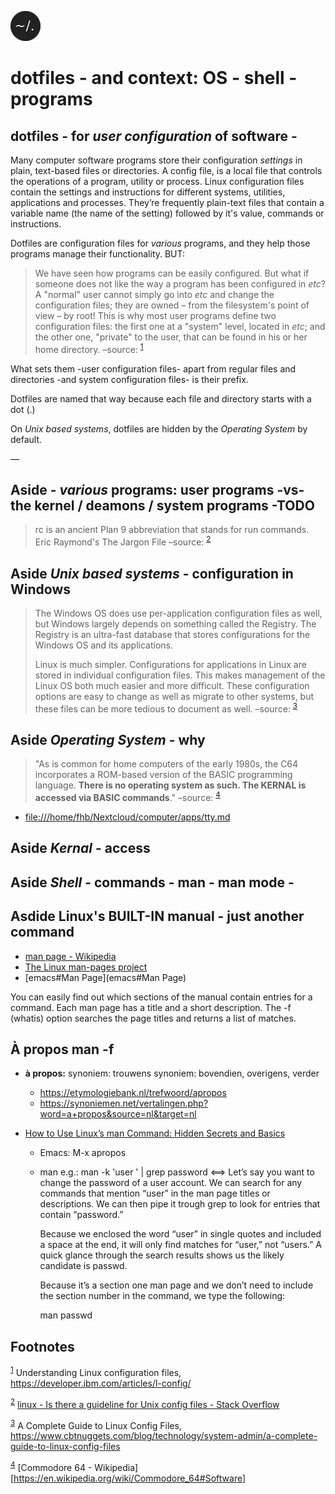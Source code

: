![img](./img/dotfiles48x48.png)


# dotfiles - and context: OS - shell - programs


## **dotfiles** - for *user configuration* of software -

Many computer software programs store their configuration *settings* in plain, text-based files or directories. A config file, is a local file that controls the operations of a program, utility or process. Linux configuration files contain the settings and instructions for different systems, utilities, applications and processes. They’re frequently plain-text files that contain a variable name (the name of the setting) followed by it's value, commands or instructions.

Dotfiles are configuration files for *various* programs, and they help those programs manage their functionality. BUT:

> We have seen how programs can be easily configured. But what if someone does not like the way a program has been configured in *etc*? A "normal" user cannot simply go into *etc* and change the configuration files; they are owned &#x2013; from the filesystem's point of view &#x2013; by root! This is why most user programs define two configuration files: the first one at a "system" level, located in *etc*; and the other one, "private" to the user, that can be found in his or her home directory. &#x2013;source: <sup><a id="fnr.1" class="footref" href="#fn.1" role="doc-backlink">1</a></sup>

What sets them -user configuration files- apart from regular files and directories -and system configuration files- is their prefix.

Dotfiles are named that way because each file and directory starts with a dot (.)

On *Unix based systems*, dotfiles are hidden by the *Operating System* by default.

&#x2014;


## **Aside** - *various* programs:  user programs -vs- the kernel / deamons / system programs -TODO

> rc is an ancient Plan 9 abbreviation that stands for run commands. Eric Raymond's The Jargon File &#x2013;source: <sup><a id="fnr.2" class="footref" href="#fn.2" role="doc-backlink">2</a></sup>


## **Aside** *Unix based systems* - configuration in Windows

> The Windows OS does use per-application configuration files as well, but Windows largely depends on something called the Registry. The Registry is an ultra-fast database that stores configurations for the Windows OS and its applications.
> 
> Linux is much simpler. Configurations for applications in Linux are stored in individual configuration files. This makes management of the Linux OS both much easier and more difficult. These configuration options are easy to change as well as migrate to other systems, but these files can be more tedious to document as well. &#x2013;source: <sup><a id="fnr.3" class="footref" href="#fn.3" role="doc-backlink">3</a></sup>


## **Aside** *Operating System* - why

> "As is common for home computers of the early 1980s, the C64 incorporates a ROM-based version of the BASIC programming language. **There is no operating system as such. The KERNAL is accessed via BASIC commands**." &#x2013;source: <sup><a id="fnr.4" class="footref" href="#fn.4" role="doc-backlink">4</a></sup>

-   <file:///home/fhb/Nextcloud/computer/apps/tty.md>


## **Aside** *Kernal* - access


## **Aside** *Shell* - commands - man - man mode -


## **Asdide** Linux's BUILT-IN manual - just another command

-   [man page - Wikipedia](https://en.wikipedia.org/wiki/Man_page)
-   [The Linux man-pages project](https://www.kernel.org/doc/man-pages/)
-   [emacs#Man Page](emacs#Man Page)

You can easily find out which sections of the manual contain entries for a command. Each man page has a title and a short description. The -f (whatis) option searches the page titles and returns a list of matches.


## **À propos** man -f

-   **à propos:** synoniem: trouwens synoniem: bovendien, overigens, verder
    -   <https://etymologiebank.nl/trefwoord/apropos>
    -   <https://synoniemen.net/vertalingen.php?word=a+propos&source=nl&target=nl>

-   [How to Use Linux’s man Command: Hidden Secrets and Basics](https://www.howtogeek.com/663440/how-to-use-linuxs-man-command-hidden-secrets-and-basics/)
    -   Emacs: M-x apropos
    -   man e.g.: man -k 'user ' | grep password <==> Let’s say you want to change the password of a user account. We can search for any commands that mention “user” in the man page titles or descriptions. We can then pipe it trough grep to look for entries that contain “password.”
        
        Because we enclosed the word “user” in single quotes and included a space at the end, it will only find matches for “user,” not “users.” A quick glance through the search results shows us the likely candidate is passwd.
        
        Because it’s a section one man page and we don’t need to include the section number in the command, we type the following:
        
        man passwd

## Footnotes

<sup><a id="fn.1" class="footnum" href="#fnr.1">1</a></sup> Understanding Linux configuration files,  <https://developer.ibm.com/articles/l-config/>

<sup><a id="fn.2" class="footnum" href="#fnr.2">2</a></sup> [linux - Is there a guideline for Unix config files - Stack Overflow](https://stackoverflow.com/questions/5702254/is-there-a-guideline-for-unix-config-files)

<sup><a id="fn.3" class="footnum" href="#fnr.3">3</a></sup> A Complete Guide to Linux Config Files, <https://www.cbtnuggets.com/blog/technology/system-admin/a-complete-guide-to-linux-config-files>

<sup><a id="fn.4" class="footnum" href="#fnr.4">4</a></sup> [Commodore 64 - Wikipedia] [<https://en.wikipedia.org/wiki/Commodore_64#Software>]